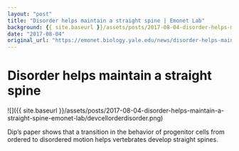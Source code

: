 ```yaml
---
layout: "post"
title: "Disorder helps maintain a straight spine | Emonet Lab"
background: {{ site.baseurl }}/assets/posts/2017-08-04-disorder-helps-maintain-a-straight-spine-emonet-lab/devcellorderdisorder.png
date: "2017-08-04"
original_url: "https://emonet.biology.yale.edu/news/disorder-helps-maintain-straight-spine"
---
```

# Disorder helps maintain a straight spine

![]({{ site.baseurl }}/assets/posts/2017-08-04-disorder-helps-maintain-a-straight-spine-emonet-lab/devcellorderdisorder.png)

Dip’s paper shows that a transition in the behavior of progenitor cells from ordered to disordered motion helps vertebrates develop straight spines.